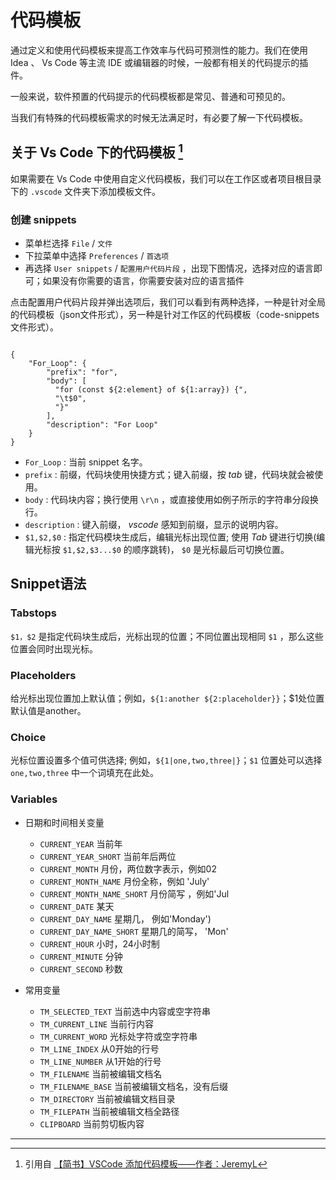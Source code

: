 # 代码模板

通过定义和使用代码模板来提高工作效率与代码可预测性的能力。我们在使用 Idea 、 Vs Code 等主流 IDE 或编辑器的时候，一般都有相关的代码提示的插件。

一般来说，软件预置的代码提示的代码模板都是常见、普通和可预见的。

当我们有特殊的代码模板需求的时候无法满足时，有必要了解一下代码模板。

## 关于 Vs Code 下的代码模板 [^vscode-code-template]

如果需要在 Vs Code 中使用自定义代码模板，我们可以在工作区或者项目根目录下的 `.vscode` 文件夹下添加模板文件。

### 创建 snippets

* 菜单栏选择 `File` / `文件`
* 下拉菜单中选择 `Preferences` / `首选项`
* 再选择 `User snippets` / `配置用户代码片段` ，出现下图情况，选择对应的语言即可；如果没有你需要的语言，你需要安装对应的语言插件

点击配置用户代码片段并弹出选项后，我们可以看到有两种选择，一种是针对全局的代码模板（json文件形式），另一种是针对工作区的代码模板（code-snippets文件形式）。

```{code-block} json

{
    "For_Loop": {
        "prefix": "for",
        "body": [
          "for (const ${2:element} of ${1:array}) {",
          "\t$0",
          "}"
        ],
        "description": "For Loop"
    }
}

```

* `For_Loop` : 当前 snippet 名字。
* `prefix` : 前缀，代码块使用快捷方式；键入前缀，按 *tab* 键，代码块就会被使用。
* `body` : 代码块内容；换行使用 `\r\n` ，或直接使用如例子所示的字符串分段换行。
* `description` : 键入前缀， *vscode* 感知到前缀，显示的说明内容。
* `$1,$2,$0` : 指定代码模块生成后，编辑光标出现位置; 使用 *Tab* 键进行切换(编辑光标按 `$1,$2,$3...$0` 的顺序跳转)， `$0` 是光标最后可切换位置。

## Snippet语法

### Tabstops

`$1，$2` 是指定代码块生成后，光标出现的位置；不同位置出现相同 `$1` ，那么这些位置会同时出现光标。

### Placeholders

给光标出现位置加上默认值；例如，`${1:another ${2:placeholder}}`；$1处位置默认值是another。

### Choice

光标位置设置多个值可供选择; 例如，`${1|one,two,three|}`；`$1` 位置处可以选择 `one,two,three` 中一个词填充在此处。

### Variables

* 日期和时间相关变量
  * `CURRENT_YEAR` 当前年
  * `CURRENT_YEAR_SHORT` 当前年后两位
  * `CURRENT_MONTH` 月份，两位数字表示，例如02
  * `CURRENT_MONTH_NAME` 月份全称，例如 'July'
  * `CURRENT_MONTH_NAME_SHORT` 月份简写 ，例如'Jul
  * `CURRENT_DATE` 某天
  * `CURRENT_DAY_NAME` 星期几， 例如'Monday')
  * `CURRENT_DAY_NAME_SHORT` 星期几的简写， 'Mon'
  * `CURRENT_HOUR` 小时，24小时制
  * `CURRENT_MINUTE` 分钟
  * `CURRENT_SECOND` 秒数

* 常用变量
  * `TM_SELECTED_TEXT` 当前选中内容或空字符串
  * `TM_CURRENT_LINE` 当前行内容
  * `TM_CURRENT_WORD` 光标处字符或空字符串
  * `TM_LINE_INDEX` 从0开始的行号
  * `TM_LINE_NUMBER` 从1开始的行号
  * `TM_FILENAME` 当前被编辑文档名
  * `TM_FILENAME_BASE` 当前被编辑文档名，没有后缀
  * `TM_DIRECTORY` 当前被编辑文档目录
  * `TM_FILEPATH` 当前被编辑文档全路径
  * `CLIPBOARD` 当前剪切板内容

----

[^vscode-code-template]: 引用自 [【简书】VSCode 添加代码模板——作者：JeremyL](https://www.jianshu.com/p/07a7fd95954f)
